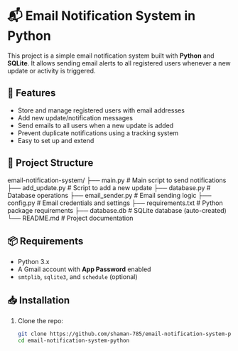 # 📬 Email Notification System in Python

This project is a simple email notification system built with **Python** and **SQLite**. It allows sending email alerts to all registered users whenever a new update or activity is triggered.

## 🚀 Features

- Store and manage registered users with email addresses
- Add new update/notification messages
- Send emails to all users when a new update is added
- Prevent duplicate notifications using a tracking system
- Easy to set up and extend

## 🧱 Project Structure

email-notification-system/
├── main.py # Main script to send notifications
├── add_update.py # Script to add a new update
├── database.py # Database operations
├── email_sender.py # Email sending logic
├── config.py # Email credentials and settings
├── requirements.txt # Python package requirements
├── database.db # SQLite database (auto-created)
└── README.md # Project documentation


## 📦 Requirements

- Python 3.x
- A Gmail account with **App Password** enabled
- `smtplib`, `sqlite3`, and `schedule` (optional)

## 📥 Installation

1. Clone the repo:
   ```bash
   git clone https://github.com/shaman-785/email-notification-system-python.git
   cd email-notification-system-python

